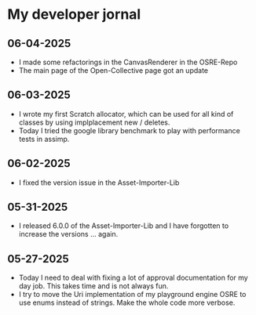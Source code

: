 # My developer jornal
## 06-04-2025
- I made some refactorings in the CanvasRenderer in the OSRE-Repo
- The main page of the Open-Collective page got an update
  
## 06-03-2025
- I wrote my first Scratch allocator, which can be used for all kind of classes by using implplacement new / deletes.
- Today I tried the google library benchmark to play with performance tests in assimp.

## 06-02-2025
- I fixed the version issue in the Asset-Importer-Lib
  
## 05-31-2025
- I released 6.0.0 of the Asset-Importer-Lib and I have forgotten to increase the versions ... again.

## 05-27-2025
- Today I need to deal with fixing a lot of approval documentation for my day job. This takes time and is not always fun.
- I try to move the Uri implementation of my playground engine OSRE to use enums instead of strings. Make the whole code more verbose.
